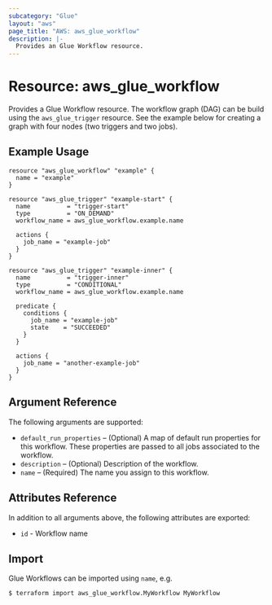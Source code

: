 ```yaml
---
subcategory: "Glue"
layout: "aws"
page_title: "AWS: aws_glue_workflow"
description: |-
  Provides an Glue Workflow resource.
---
```


# Resource: aws_glue_workflow

Provides a Glue Workflow resource.
The workflow graph (DAG) can be build using the `aws_glue_trigger` resource. 
See the example below for creating a graph with four nodes (two triggers and two jobs). 

## Example Usage

```hcl
resource "aws_glue_workflow" "example" {
  name = "example"
}

resource "aws_glue_trigger" "example-start" {
  name          = "trigger-start"
  type          = "ON_DEMAND"
  workflow_name = aws_glue_workflow.example.name

  actions {
    job_name = "example-job"
  }
}

resource "aws_glue_trigger" "example-inner" {
  name          = "trigger-inner"
  type          = "CONDITIONAL"
  workflow_name = aws_glue_workflow.example.name

  predicate {
    conditions {
      job_name = "example-job"
      state    = "SUCCEEDED"
    }
  }

  actions {
    job_name = "another-example-job"
  }
}
```

## Argument Reference

The following arguments are supported:

* `default_run_properties` – (Optional) A map of default run properties for this workflow. These properties are passed to all jobs associated to the workflow.
* `description` – (Optional) Description of the workflow.
* `name` – (Required) The name you assign to this workflow.

## Attributes Reference

In addition to all arguments above, the following attributes are exported:

* `id` - Workflow name

## Import

Glue Workflows can be imported using `name`, e.g.

```
$ terraform import aws_glue_workflow.MyWorkflow MyWorkflow
```
